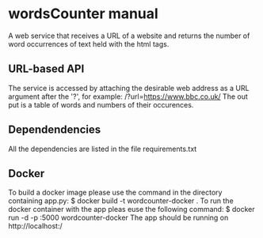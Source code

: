 # wordsCounter manual
A web service that receives a URL of a website and returns the number of word occurrences of text held with the html tags.
## URL-based API
The service is accessed by attaching the desirable web address as a URL argument after the '?', for example: /?url=https://www.bbc.co.uk/
The out put is a table of words and numbers of their occurences.
## Dependendencies
All the dependencies are listed in the file requirements.txt
## Docker
To build a docker image please use the command in the directory containing app.py:
$ docker build -t wordcounter-docker . 
To run the docker container with the app pleas euse the following command:
$ docker run -d -p <your free port>:5000 wordcounter-docker
The app should be running on http://localhost:<your free port>/
